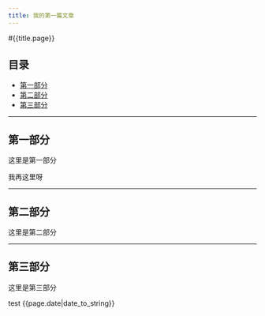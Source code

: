 ```yaml
---
title: 我的第一篇文章
---
```




#{{title.page}}

## 目录

+ [第一部分](#partI)
+ [第二部分](#partII)
+ [第三部分](#partIII)

------------------------

## 第一部分

这里是第一部分


我再这里呀

























------------------------

## 第二部分

这里是第二部分
































------------------------

## 第三部分

这里是第三部分

























test
{{page.date|date_to_string}}













